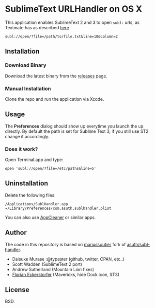 SublimeText URLHandler on OS X
==============================

This application enables SublimeText 2 and 3 to open `subl:` urls, as Textmate has as described [here](http://manual.macromates.com/en/using_textmate_from_terminal#url_scheme_html)

    subl://open/?file=/path/to/file.txt&line=10&column=2


Installation
------------

### Download Binary

Download the latest binary from the [releases](https://github.com/florianeckerstorfer/subl-handler/releases) page.

### Manual Installation

Clone the repo and run the application via Xcode.


Usage
-----

The **Preferences** dialog should show up everytime you launch the up directly. By default the path is set for Sublime Text 3, if you still use ST2 change it accordingly.

### Does it work?

Open Terminal.app and type:

    open 'subl://open/?file=/etc/paths&line=5'


Uninstallation
--------------

Delete the following files:

    /Applications/SublHandler.app
    ~/Library/Preferences/com.asuth.sublhandler.plist

You can also use [AppCleaner](http://www.freemacsoft.net/appcleaner/) or similar apps.

Author
------

The code in this repository is based on [mariussoutier](https://github.com/mariussoutier/subl-handler) fork of [asuth/subl-handler](https://github.com/asuth/subl-handler).

* Daisuke Murase :@typester (github, twitter, CPAN, etc..)
* Scott Wadden (SublimeText 2 port)
* Andrew Sutherland (Mountain Lion fixes)
* [Florian Eckerstorfer](http://florian.ec) (Mavericks, hide Dock icon, ST3)

License
-------

BSD.

